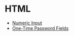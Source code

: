 # HTML

- [Numeric Input](html/numeric_input.md)
- [One-Time Password Fields](html/one_time_password_fields.md)